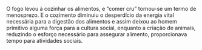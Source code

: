 ﻿O fogo levou à cozinhar os alimentos, e “comer cru” tornou-se um termo de menosprezo. E o cozimento diminuiu o desperdício da energia vital necessária para a digestão dos alimentos e assim deixou ao homem primitivo alguma força para a cultura social, enquanto a criação de animais, reduzindo o esforço necessário para assegurar alimento, proporcionava tempo para atividades sociais.